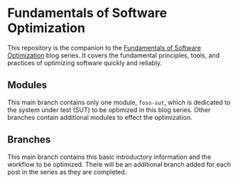 # Fundamentals of Software Optimization

This repository is the companion to the [Fundamentals of Software
Optimization](https://sigpwned.com/2022/04/15/introduction-to-fundamentals-of-software-optimization/)
blog series. It covers the fundamental principles, tools, and
practices of optimizing software quickly and reliably.

## Modules

This main branch contains only one module, `foso-sut`, which is
dedicated to the system under test (SUT) to be optimized in this blog
series. Other branches contain additional modules to effect the
optimization.

## Branches

This main branch contains this basic introductory information and the
workflow to be optimized. There will be an additional branch added for
each post in the series as they are completed.